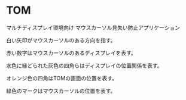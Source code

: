 # TOM
<p>
  マルチディスプレイ環境向け マウスカーソル見失い防止アプリケーション
</p>
<p>
  白い矢印がマウスカーソルのある方向を指す。
</p>
<p>
  赤い数字はマウスカーソルのあるディスプレイを表す。
</p>
<p>
  水色に縁どられた灰色の四角らはディスプレイの位置関係を表す。
</p>
<p>
  オレンジ色の四角はTOMの画面の位置を表す。
</p>
<p>
  緑色のマークはマウスカーソルの位置を表す。
</p>
